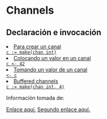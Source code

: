 <h1>Channels</h1>

<h2>Declaración e invocación</h2>

<u>
<li>Para crear un canal</li>
<code>c := make(chan int)</code>

<li>Colocando un valor en un canal</li>
<code>c <- 42</code>

<li>Tomando un valor de un canal</li>
<code><- c</code>

<li>Buffered channels</li>
<code>c := make(chan int, 4)</code>
</u>



<p> Información tomada de: </p>
<a href="https://awebytes.files.wordpress.com/2020/10/librov1.pdf">Enlace aquí.</a>
<a href="http://memoriascimted.com/wp-content/uploads/2021/08/Programacion-estructurada-en-Go-lang.pdf">Segundo enlace aquí.</a>